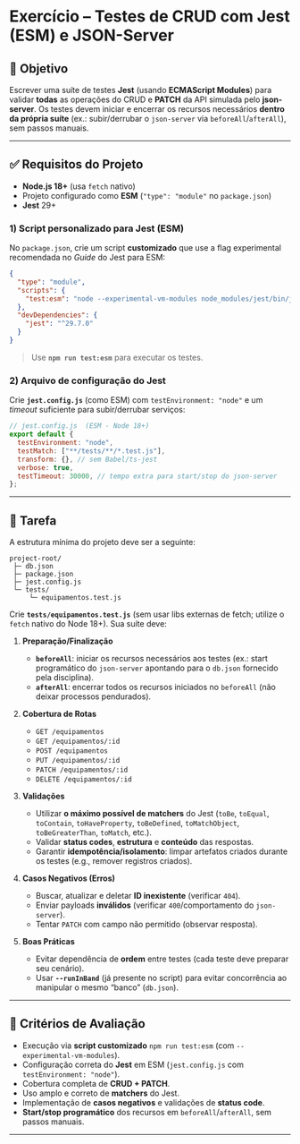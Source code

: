 # Exercício – Testes de CRUD com Jest (ESM) e JSON-Server

## 🎯 Objetivo

Escrever uma suíte de testes **Jest** (usando **ECMAScript Modules**) para validar **todas** as operações do CRUD e **PATCH** da API simulada pelo **json-server**. Os testes devem iniciar e encerrar os recursos necessários **dentro da própria suíte** (ex.: subir/derrubar o `json-server` via `beforeAll`/`afterAll`), sem passos manuais.

---

## ✅ Requisitos do Projeto

- **Node.js 18+** (usa `fetch` nativo)
- Projeto configurado como **ESM** (`"type": "module"` no `package.json`)
- **Jest** 29+

### 1) Script personalizado para Jest (ESM)

No `package.json`, crie um script **customizado** que use a flag experimental recomendada no _Guide_ do Jest para ESM:

```json
{
  "type": "module",
  "scripts": {
    "test:esm": "node --experimental-vm-modules node_modules/jest/bin/jest.js --runInBand"
  },
  "devDependencies": {
    "jest": "^29.7.0"
  }
}
```

> Use **`npm run test:esm`** para executar os testes.

### 2) Arquivo de configuração do Jest

Crie **`jest.config.js`** (como ESM) com `testEnvironment: "node"` e um _timeout_ suficiente para subir/derrubar serviços:

```js
// jest.config.js  (ESM - Node 18+)
export default {
  testEnvironment: "node",
  testMatch: ["**/tests/**/*.test.js"],
  transform: {}, // sem Babel/ts-jest
  verbose: true,
  testTimeout: 30000, // tempo extra para start/stop do json-server
};
```

---

## 🧪 Tarefa

A estrutura mínima do projeto deve ser a seguinte:

```
project-root/
 ├─ db.json
 ├─ package.json
 ├─ jest.config.js
 └─ tests/
     └─ equipamentos.test.js
```

Crie **`tests/equipamentos.test.js`** (sem usar libs externas de fetch; utilize o `fetch` nativo do Node 18+). Sua suíte deve:

1. **Preparação/Finalização**

   - **`beforeAll`**: iniciar os recursos necessários aos testes (ex.: start programático do `json-server` apontando para o `db.json` fornecido pela disciplina).
   - **`afterAll`**: encerrar todos os recursos iniciados no `beforeAll` (não deixar processos pendurados).

2. **Cobertura de Rotas**

   - `GET /equipamentos`
   - `GET /equipamentos/:id`
   - `POST /equipamentos`
   - `PUT /equipamentos/:id`
   - `PATCH /equipamentos/:id`
   - `DELETE /equipamentos/:id`

3. **Validações**

   - Utilizar **o máximo possível de matchers** do Jest (`toBe`, `toEqual`, `toContain`, `toHaveProperty`, `toBeDefined`, `toMatchObject`, `toBeGreaterThan`, `toMatch`, etc.).
   - Validar **status codes**, **estrutura** e **conteúdo** das respostas.
   - Garantir **idempotência/isolamento**: limpar artefatos criados durante os testes (e.g., remover registros criados).

4. **Casos Negativos (Erros)**

   - Buscar, atualizar e deletar **ID inexistente** (verificar `404`).
   - Enviar payloads **inválidos** (verificar `400`/comportamento do `json-server`).
   - Tentar `PATCH` com campo não permitido (observar resposta).

5. **Boas Práticas**
   - Evitar dependência de **ordem** entre testes (cada teste deve preparar seu cenário).
   - Usar **`--runInBand`** (já presente no script) para evitar concorrência ao manipular o mesmo “banco” (`db.json`).

---

## 📌 Critérios de Avaliação

- Execução via **script customizado** `npm run test:esm` (com `--experimental-vm-modules`).
- Configuração correta do **Jest** em ESM (`jest.config.js` com `testEnvironment: "node"`).
- Cobertura completa de **CRUD + PATCH**.
- Uso amplo e correto de **matchers** do Jest.
- Implementação de **casos negativos** e validações de **status code**.
- **Start/stop programático** dos recursos em `beforeAll`/`afterAll`, sem passos manuais.

---
